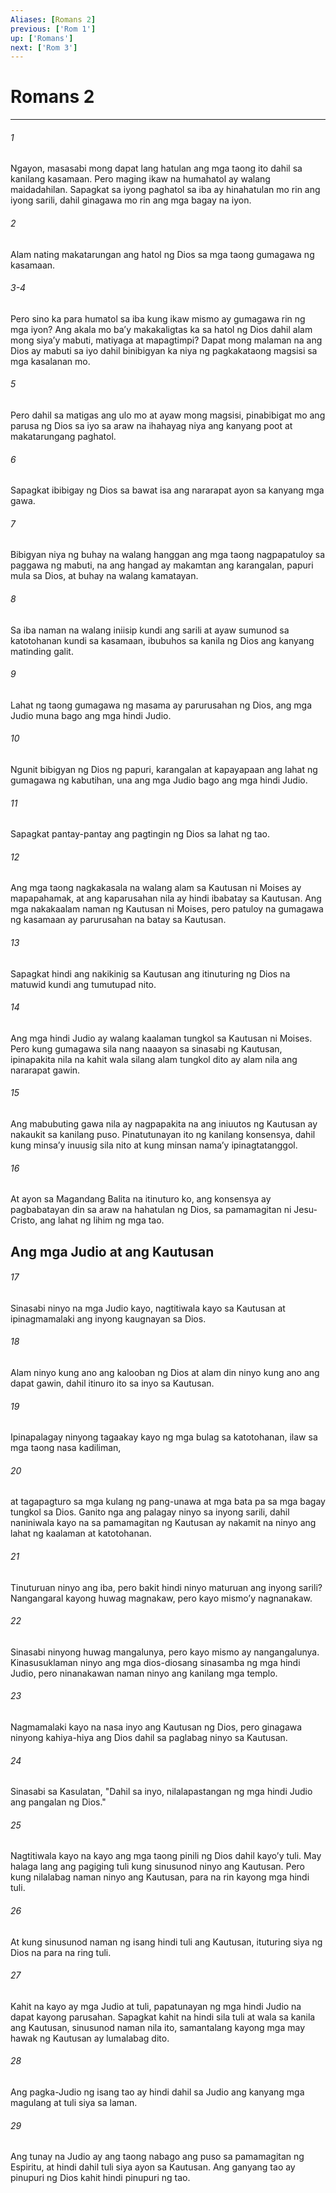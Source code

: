 ```yaml
---
Aliases: [Romans 2]
previous: ['Rom 1']
up: ['Romans']
next: ['Rom 3']
---
```

# Romans 2

***

###### 1
Ngayon, masasabi mong dapat lang hatulan ang mga taong ito dahil sa kanilang kasamaan. Pero maging ikaw na humahatol ay walang maidadahilan. Sapagkat sa iyong paghatol sa iba ay hinahatulan mo rin ang iyong sarili, dahil ginagawa mo rin ang mga bagay na iyon. 

###### 2
Alam nating makatarungan ang hatol ng Dios sa mga taong gumagawa ng kasamaan.

###### 3-4
Pero sino ka para humatol sa iba kung ikaw mismo ay gumagawa rin ng mga iyon? Ang akala mo baʼy makakaligtas ka sa hatol ng Dios dahil alam mong siyaʼy mabuti, matiyaga at mapagtimpi? Dapat mong malaman na ang Dios ay mabuti sa iyo dahil binibigyan ka niya ng pagkakataong magsisi sa mga kasalanan mo. 

###### 5
Pero dahil sa matigas ang ulo mo at ayaw mong magsisi, pinabibigat mo ang parusa ng Dios sa iyo sa araw na ihahayag niya ang kanyang poot at makatarungang paghatol. 

###### 6
Sapagkat ibibigay ng Dios sa bawat isa ang nararapat ayon sa kanyang mga gawa. 

###### 7
Bibigyan niya ng buhay na walang hanggan ang mga taong nagpapatuloy sa paggawa ng mabuti, na ang hangad ay makamtan ang karangalan, papuri mula sa Dios, at buhay na walang kamatayan. 

###### 8
Sa iba naman na walang iniisip kundi ang sarili at ayaw sumunod sa katotohanan kundi sa kasamaan, ibubuhos sa kanila ng Dios ang kanyang matinding galit. 

###### 9
Lahat ng taong gumagawa ng masama ay parurusahan ng Dios, ang mga Judio muna bago ang mga hindi Judio. 

###### 10
Ngunit bibigyan ng Dios ng papuri, karangalan at kapayapaan ang lahat ng gumagawa ng kabutihan, una ang mga Judio bago ang mga hindi Judio. 

###### 11
Sapagkat pantay-pantay ang pagtingin ng Dios sa lahat ng tao. 

###### 12
Ang mga taong nagkakasala na walang alam sa Kautusan ni Moises ay mapapahamak, at ang kaparusahan nila ay hindi ibabatay sa Kautusan. Ang mga nakakaalam naman ng Kautusan ni Moises, pero patuloy na gumagawa ng kasamaan ay parurusahan na batay sa Kautusan. 

###### 13
Sapagkat hindi ang nakikinig sa Kautusan ang itinuturing ng Dios na matuwid kundi ang tumutupad nito. 

###### 14
Ang mga hindi Judio ay walang kaalaman tungkol sa Kautusan ni Moises. Pero kung gumagawa sila nang naaayon sa sinasabi ng Kautusan, ipinapakita nila na kahit wala silang alam tungkol dito ay alam nila ang nararapat gawin. 

###### 15
Ang mabubuting gawa nila ay nagpapakita na ang iniuutos ng Kautusan ay nakaukit sa kanilang puso. Pinatutunayan ito ng kanilang konsensya, dahil kung minsaʼy inuusig sila nito at kung minsan namaʼy ipinagtatanggol. 

###### 16
At ayon sa Magandang Balita na itinuturo ko, ang konsensya ay pagbabatayan din sa araw na hahatulan ng Dios, sa pamamagitan ni Jesu-Cristo, ang lahat ng lihim ng mga tao.

## Ang mga Judio at ang Kautusan 

###### 17
Sinasabi ninyo na mga Judio kayo, nagtitiwala kayo sa Kautusan at ipinagmamalaki ang inyong kaugnayan sa Dios. 

###### 18
Alam ninyo kung ano ang kalooban ng Dios at alam din ninyo kung ano ang dapat gawin, dahil itinuro ito sa inyo sa Kautusan. 

###### 19
Ipinapalagay ninyong tagaakay kayo ng mga bulag sa katotohanan, ilaw sa mga taong nasa kadiliman, 

###### 20
at tagapagturo sa mga kulang ng pang-unawa at mga bata pa sa mga bagay tungkol sa Dios. Ganito nga ang palagay ninyo sa inyong sarili, dahil naniniwala kayo na sa pamamagitan ng Kautusan ay nakamit na ninyo ang lahat ng kaalaman at katotohanan. 

###### 21
Tinuturuan ninyo ang iba, pero bakit hindi ninyo maturuan ang inyong sarili? Nangangaral kayong huwag magnakaw, pero kayo mismoʼy nagnanakaw. 

###### 22
Sinasabi ninyong huwag mangalunya, pero kayo mismo ay nangangalunya. Kinasusuklaman ninyo ang mga dios-diosang sinasamba ng mga hindi Judio, pero ninanakawan naman ninyo ang kanilang mga templo. 

###### 23
Nagmamalaki kayo na nasa inyo ang Kautusan ng Dios, pero ginagawa ninyong kahiya-hiya ang Dios dahil sa paglabag ninyo sa Kautusan. 

###### 24
Sinasabi sa Kasulatan, "Dahil sa inyo, nilalapastangan ng mga hindi Judio ang pangalan ng Dios." 

###### 25
Nagtitiwala kayo na kayo ang mga taong pinili ng Dios dahil kayoʼy tuli. May halaga lang ang pagiging tuli kung sinusunod ninyo ang Kautusan. Pero kung nilalabag naman ninyo ang Kautusan, para na rin kayong mga hindi tuli. 

###### 26
At kung sinusunod naman ng isang hindi tuli ang Kautusan, ituturing siya ng Dios na para na ring tuli. 

###### 27
Kahit na kayo ay mga Judio at tuli, papatunayan ng mga hindi Judio na dapat kayong parusahan. Sapagkat kahit na hindi sila tuli at wala sa kanila ang Kautusan, sinusunod naman nila ito, samantalang kayong mga may hawak ng Kautusan ay lumalabag dito. 

###### 28
Ang pagka-Judio ng isang tao ay hindi dahil sa Judio ang kanyang mga magulang at tuli siya sa laman. 

###### 29
Ang tunay na Judio ay ang taong nabago ang puso sa pamamagitan ng Espiritu, at hindi dahil tuli siya ayon sa Kautusan. Ang ganyang tao ay pinupuri ng Dios kahit hindi pinupuri ng tao.
